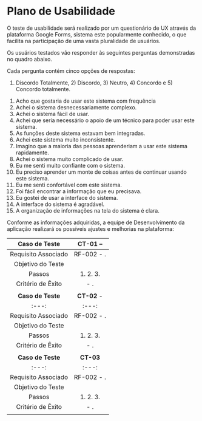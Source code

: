 # Plano de Usabilidade

O teste de usabilidade será realizado por um questionário de UX através da plataforma Google Forms, sistema este popularmente conhecido, o que facilita na participação de uma vasta pluralidade de usuários.

Os usuários testados vão responder às seguintes perguntas demonstradas no quadro abaixo.

Cada pergunta contém cinco opções de respostas:
1) Discordo Totalmente, 2) Discordo, 3) Neutro, 4) Concordo e 5) Concordo totalmente.


1. Acho que gostaria de usar este sistema com frequência
2. Achei o sistema desnecessariamente complexo.
3. Achei o sistema fácil de usar.
4. Achei que seria necessário o apoio de um técnico para poder usar este sistema.
5. As funções deste sistema estavam bem integradas.
6. Achei este sistema muito inconsistente.
7. Imagino que a maioria das pessoas aprenderiam a usar este sistema rapidamente.
8. Achei o sistema muito complicado de usar.
9. Eu me senti muito confiante com o sistema.
10. Eu preciso aprender um monte de coisas antes de continuar usando este sistema.
11. Eu me senti confortável com este sistema.
12. Foi fácil encontrar a informação que eu precisava.
13. Eu gostei de usar a interface do sistema.
14. A interface do sistema é agradável.
15. A organização de informações na tela do sistema é clara.

Conforme as informações adquiridas, a equipe de Desenvolvimento da aplicação realizará os possíveis ajustes e melhorias na plataforma:
 
| **Caso de Teste** 	| **CT-01** –  |
|:---:	|:---:	|
|	Requisito Associado 	| RF-002 - . |
| Objetivo do Teste 	| |
| Passos 	| 1.  2. 3. |
|Critério de Êxito | - . |
|  	|  	|
| **Caso de Teste** 	| **CT-02** - |
|:---:	|:---:	|
|	Requisito Associado 	| RF-002 - . |
| Objetivo do Teste 	| |
| Passos 	| 1.  2. 3. |
|Critério de Êxito | - . |
|  	|  	|
| **Caso de Teste** 	| **CT-03** |
|:---:	|:---:	|
|	Requisito Associado 	| RF-002 - . |
| Objetivo do Teste 	| |
| Passos 	| 1.  2. 3. |
|Critério de Êxito | - . |
|  	|  	|

